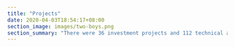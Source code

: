 ```yaml
---
title: "Projects"
date: 2020-04-03T18:54:17+08:00
section_image: images/two-boys.png
section_summary: "There were 36 investment projects and 112 technical assistance projects cofinanced in 2019. Get the details on each one of these projects. "
---
```


